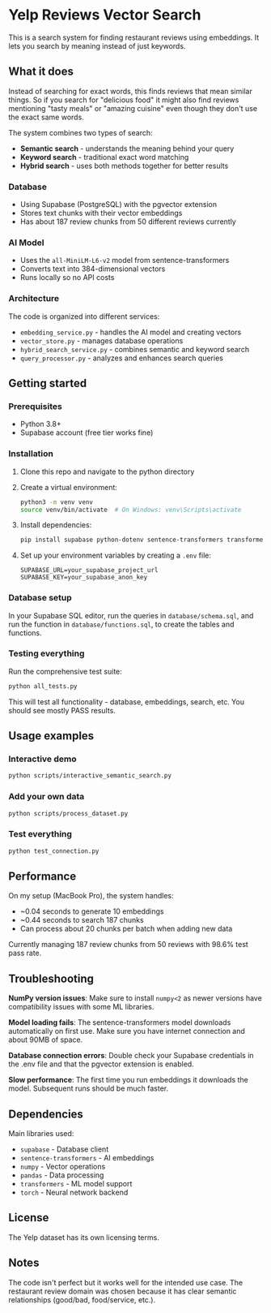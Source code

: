 # Yelp Reviews Vector Search

This is a search system for finding restaurant reviews using embeddings. It lets you search by meaning instead of just keywords.

## What it does

Instead of searching for exact words, this finds reviews that mean similar things. So if you search for "delicious food" it might also find reviews mentioning "tasty meals" or "amazing cuisine" even though they don't use the exact same words.

The system combines two types of search:
- **Semantic search** - understands the meaning behind your query
- **Keyword search** - traditional exact word matching  
- **Hybrid search** - uses both methods together for better results

### Database
- Using Supabase (PostgreSQL) with the pgvector extension
- Stores text chunks with their vector embeddings
- Has about 187 review chunks from 50 different reviews currently

### AI Model
- Uses the `all-MiniLM-L6-v2` model from sentence-transformers
- Converts text into 384-dimensional vectors
- Runs locally so no API costs

### Architecture
The code is organized into different services:
- `embedding_service.py` - handles the AI model and creating vectors
- `vector_store.py` - manages database operations  
- `hybrid_search_service.py` - combines semantic and keyword search
- `query_processor.py` - analyzes and enhances search queries

## Getting started

### Prerequisites
- Python 3.8+
- Supabase account (free tier works fine)

### Installation

1. Clone this repo and navigate to the python directory
2. Create a virtual environment:
   ```bash
   python3 -m venv venv
   source venv/bin/activate  # On Windows: venv\Scripts\activate
   ```

3. Install dependencies:
   ```bash
   pip install supabase python-dotenv sentence-transformers transformers torch "numpy<2" pandas datasets requests tqdm
   ```

4. Set up your environment variables by creating a `.env` file:
   ```
   SUPABASE_URL=your_supabase_project_url
   SUPABASE_KEY=your_supabase_anon_key
   ```

### Database setup

In your Supabase SQL editor, run the queries in `database/schema.sql`, and run the function in `database/functions.sql`, to create the tables and functions.

### Testing everything

Run the comprehensive test suite:
```bash
python all_tests.py
```

This will test all functionality - database, embeddings, search, etc. You should see mostly PASS results.

## Usage examples

### Interactive demo
```bash
python scripts/interactive_semantic_search.py
```

### Add your own data
```bash
python scripts/process_dataset.py
```

### Test everything
```bash
python test_connection.py
```

## Performance

On my setup (MacBook Pro), the system handles:
- ~0.04 seconds to generate 10 embeddings
- ~0.44 seconds to search 187 chunks
- Can process about 20 chunks per batch when adding new data

Currently managing 187 review chunks from 50 reviews with 98.6% test pass rate.

## Troubleshooting

**NumPy version issues**: Make sure to install `numpy<2` as newer versions have compatibility issues with some ML libraries.

**Model loading fails**: The sentence-transformers model downloads automatically on first use. Make sure you have internet connection and about 90MB of space.

**Database connection errors**: Double check your Supabase credentials in the .env file and that the pgvector extension is enabled.

**Slow performance**: The first time you run embeddings it downloads the model. Subsequent runs should be much faster.

## Dependencies

Main libraries used:
- `supabase` - Database client
- `sentence-transformers` - AI embeddings
- `numpy` - Vector operations  
- `pandas` - Data processing
- `transformers` - ML model support
- `torch` - Neural network backend

## License

The Yelp dataset has its own licensing terms.

## Notes

The code isn't perfect but it works well for the intended use case. The restaurant review domain was chosen because it has clear semantic relationships (good/bad, food/service, etc.).